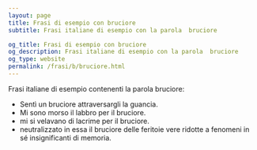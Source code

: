 ```yaml
---
layout: page
title: Frasi di esempio con bruciore 
subtitle: Frasi italiane di esempio con la parola  bruciore

og_title: Frasi di esempio con bruciore 
og_description: Frasi italiane di esempio con la parola  bruciore
og_type: website
permalink: /frasi/b/bruciore.html
---
```


Frasi italiane di esempio contenenti la parola bruciore:


- Sentì un bruciore attraversargli la guancia.
- Mi sono morso il labbro per il bruciore.
- mi si velavano di lacrime per il bruciore.
- neutralizzato in essa il bruciore delle feritoie vere ridotte a fenomeni in sé insignificanti di memoria.
